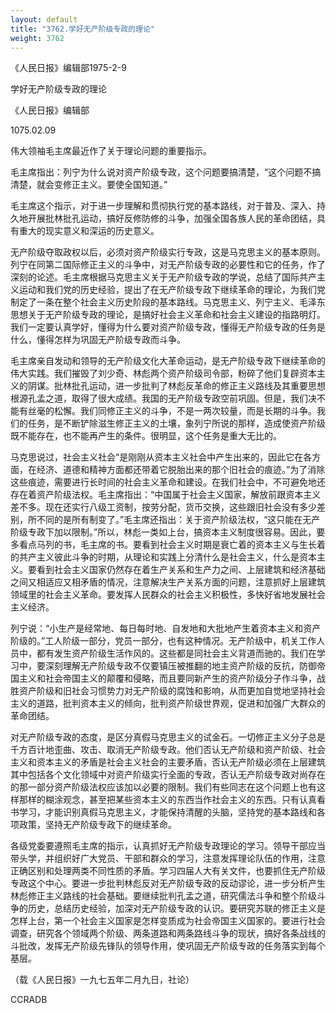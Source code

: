 ```yaml
---
layout: default
title: "3762.学好无产阶级专政的理论"
weight: 3762
---
```


《人民日报》编辑部1975-2-9

学好无产阶级专政的理论

《人民日报》编辑部

1075.02.09

伟大领袖毛主席最近作了关于理论问题的重要指示。

毛主席指出：列宁为什么说对资产阶级专政，这个问题要搞清楚，“这个问题不搞清楚，就会变修正主义。要使全国知道。”

毛主席这个指示，对于进一步理解和贯彻执行党的基本路线，对于普及、深入、持久地开展批林批孔运动，搞好反修防修的斗争，加强全国各族人民的革命团结，具有重大的现实意义和深运的历史意义。

无产阶级夺取政权以后，必须对资产阶级实行专政，这是马克思主义的基本原则。列宁在同第二国际修正主义的斗争中，对无产阶级专政的必要性和它的任务，作了深刻的论述。毛主席根据马克思主义关于无产阶级专政的学说，总结了国际共产主义运动和我们党的历史经验，提出了在无产阶级专政下继续革命的理论，为我们党制定了一条在整个社会主义历史阶段的基本路线。马克思主义、列宁主义、毛泽东思想关于无产阶级专政的理论，是搞好社会主义革命和社会主义建设的指路明灯。我们一定要认真学好，懂得为什么要对资产阶级专政，懂得无产阶级专政的任务是什么，懂得怎样为巩固无产阶级专政而斗争。

毛主席亲自发动和领导的无产阶级文化大革命运动，是无产阶级专政下继续革命的伟大实践。我们摧毁了刘少奇、林彪两个资产阶级司令部，粉碎了他们复辟资本主义的阴谋。批林批孔运动，进一步批判了林彪反革命的修正主义路线及其重要思想根源孔孟之道，取得了很大成绩。我国的无产阶级专政空前巩固。但是，我们决不能有丝毫的松懈。我们同修正主义的斗争，不是一两次较量，而是长期的斗争。我们的任务，是不断铲除滋生修正主义的土壤，象列宁所说的那样，造成使资产阶级既不能存在，也不能再产生的条件。很明显，这个任务是重大无比的。

马克思说过，社会主义社会“是刚刚从资本主义社会中产生出来的，因此它在各方面，在经济、道德和精神方面都还带着它脱胎出来的那个旧社会的痕迹。”为了消除这些痕迹，需要进行长时间的社会主义革命和建设。在我们社会中，不可避免地还存在着资产阶级法权。毛主席指出：“中国属于社会主义国家，解放前跟资本主义差不多。现在还实行八级工资制，按劳分配，货币交换，这些跟旧社会没有多少差别，所不同的是所有制变了。”毛主席还指出：关于资产阶级法权，“这只能在无产阶级专政下加以限制。”所以，林彪一类如上台，搞资本主义制度很容易。因此，要多看点马列的书，毛主席的书。要看到社会主义时期是衰亡着的资本主义与生长着的共产主义彼此斗争的时期，从理论和实践上分清什么是社会主义，什么是资本主义。要看到社会主义国家仍然存在着生产关系和生产力之间、上层建筑和经济基础之间又相适应又相矛盾的情况，注意解决生产关系方面的问题，注意抓好上层建筑领域里的社会主义革命。要发挥人民群众的社会主义积极性，多快好省地发展社会主义经济。

列宁说：“小生产是经常地、每日每时地、自发地和大批地产生着资本主义和资产阶级的。”工人阶级一部分，党员一部分，也有这种情况。无产阶级中，机关工作人员中，都有发生资产阶级生活作风的。这些都是同社会主义背道而驰的。我们在学习中，要深刻理解无产阶级专政不仅要镇压被推翻的地主资产阶级的反抗，防御帝国主义和社会帝国主义的颠覆和侵略，而且要同新产生的资产阶级分子作斗争，战胜资产阶级和旧社会习惯势力对无产阶级的腐蚀和影响，从而更加自觉地坚持社会主义的道路，批判资本主义的倾向，批判资产阶级世界观，促进和加强广大群众的革命团结。

对无产阶级专政的态度，是区分真假马克思主义的试金石。一切修正主义分子总是千方百计地歪曲、攻击、取消无产阶级专政。他们否认无产阶级和资产阶级、社会主义和资本主义的矛盾是社会主义社会的主要矛盾，否认无产阶级必须在上层建筑其中包括各个文化领域中对资产阶级实行全面的专政，否认无产阶级专政对尚存在的那一部分资产阶级法权应该加以必要的限制。我们有些同志在这个问题上也有这样那样的糊涂观念，甚至把某些资本主义的东西当作社会主义的东西。只有认真看书学习，才能识别真假马克思主义，才能保持清醒的头脑，坚持党的基本路线和各项政策，坚持无产阶级专政下的继续革命。

各级党委要遵照毛主席的指示，认真抓好无产阶级专政理论的学习。领导干部应当带头学，并组织好广大党员、干部和群众的学习，注意发挥理论队伍的作用，注意正确区别和处理两类不同性质的矛盾。学习四届人大有关文件，也要抓住无产阶级专政这个中心。要进一步批判林彪反对无产阶级专政的反动谬论，进一步分析产生林彪修正主义路线的社会基础。要继续批判孔孟之道，研究儒法斗争和整个阶级斗争的历史，总结历史经验，加深对无产阶级专政的认识。要研究苏联的修正主义是怎样上台，第一个社会主义国家是怎样变质成为社会帝国主义国家的。要进行社会调查，研究各个领域两个阶级、两条道路和两条路线斗争的现状，搞好各条战线的斗批改，发挥无产阶级先锋队的领导作用，使巩固无产阶级专政的任务落实到每个基层。

（载《人民日报》一九七五年二月九日，社论）

CCRADB

